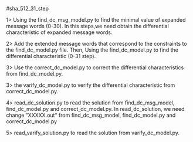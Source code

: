 #sha_512_31_step

1> Using the find_dc_msg_model.py to find the minimal value of expanded message words (0-30). In this steps,we need obtain the differential characteristic of expanded message words. 

2> Add the extended message words that correspond to the constraints to the find_dc_model.py file. Then, Using the find_dc_model.py to find the differential characteristic (0-31 step).

3> Use the correct_dc_model.py to correct the differential characteristics from find_dc_model.py.

3> the varify_dc_model.py to verify the differential characteristic from correct_dc_model.py.

4> read_dc_solution.py to read the solution from find_dc_msg_model, find_dc_model.py and correct_dc_model.py.
   In read_dc_solution, we need change "XXXXX.out" from find_dc_msg_model, find_dc_model.py and correct_dc_model.py

5> read_varify_solution.py to read the solution from varify_dc_model.py.